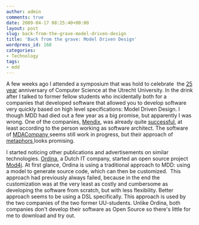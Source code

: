 ```yaml
---
author: admin
comments: true
date: 2009-04-17 08:25:40+00:00
layout: post
slug: back-from-the-grave-model-driven-design
title: 'Back from the grave: Model Driven Design'
wordpress_id: 168
categories:
- Technology
tags:
- mdd
---
```


A few weeks ago I attended a symposium that was hold to celebrate  the [25 year](http://25jaar.cs.uu.nl/) anniversary of Computer Science at the Utrecht University.
In the drink after I talked to former fellow students who incidentally both for a companies that developed software that allowed you to develop software very quickly based on high level specifications: Model Driven Design. I though MDD had died out a few year as a big promise, but apparently I was wrong. One of the companies, [Mendix](http://www.mendix.com/), was already quite [successful](http://www.mendix.com/customer_cases), at least according to the person working as software architect. The software of [MDACompany ](http://www.mdacompany.com)seems still work in progress, but their approach of [metaphors ](http://www.mdacompany.com/products.html)looks promising.

I started noticing other publications and advertisements on similar technologies. [Ordina](http://www.ordina.nl/), a Dutch IT company, started an open source project [Mod4j](http://www.mod4j.org/). At first glance, Ordina is using a traditional approach to MDD: using a model to generate source code, which can then be customized.  This approach had previously always failed, because in the end the customization was at the very least as costly and cumbersome as developing the software from scratch, but with less flexibility. Better approach seems to be using a DSL specifically. This approach is used by the two companies of the two former UU-students. Unlike Ordina, both companies don't develop their software as Open Source so there's little for me to download and try out.
